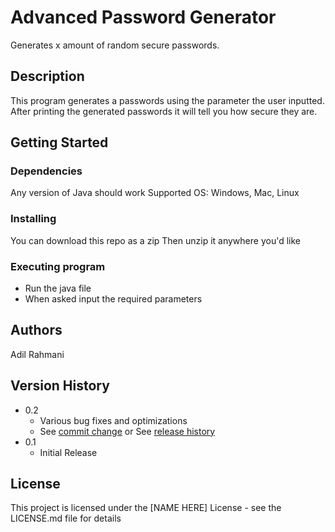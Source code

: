 # Advanced Password Generator

Generates x amount of random secure passwords.

## Description

This program generates a passwords using the parameter the user inputted. After printing the generated passwords it will tell you how secure they are.

## Getting Started

### Dependencies
Any version of Java should work
Supported OS: Windows, Mac, Linux

### Installing

You can download this repo as a zip
Then unzip it anywhere you'd like

### Executing program

* Run the java file
* When asked input the required parameters

## Authors

Adil Rahmani

## Version History

* 0.2
    * Various bug fixes and optimizations
    * See [commit change]() or See [release history]()
* 0.1
    * Initial Release

## License

This project is licensed under the [NAME HERE] License - see the LICENSE.md file for details
